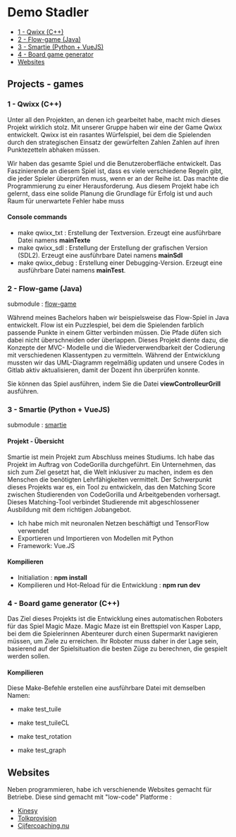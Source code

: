 # Demo Stadler

* [1 - Qwixx (C++)](https://github.com/annevogel13/demo_stadler#1---qwixx-c)
* [2 - Flow-game (Java)](https://github.com/annevogel13/demo_stadler#2---flow-game-java)
* [3 - Smartie (Python + VueJS)](https://github.com/annevogel13/demo_stadler#3---smartie-python--vuejs)
* [4 - Board game generator](https://github.com/annevogel13/demo_stadler#4---board-game-generator-c)
* [Websites](https://github.com/annevogel13/demo_stadler#websites)

## Projects - games  

### 1 - Qwixx (C++)

Unter all den Projekten, an denen ich gearbeitet habe, macht mich dieses Projekt wirklich stolz.
Mit unserer Gruppe haben wir eine der Game Qwixx entwickelt. Qwixx ist ein rasantes
Würfelspiel, bei dem die Spielenden durch den strategischen Einsatz der gewürfelten Zahlen
Zahlen auf ihren Punktezetteln abhaken müssen.

Wir haben das gesamte Spiel und die Benutzeroberfläche entwickelt. Das Faszinierende an
diesem Spiel ist, dass es viele verschiedene Regeln gibt, die jeder Spieler überprüfen muss,
wenn er an der Reihe ist. Das machte die Programmierung zu einer Herausforderung. Aus
diesem Projekt habe ich gelernt, dass eine solide Planung die Grundlage für Erfolg ist und auch
Raum für unerwartete Fehler habe muss

#### Console commands
* make qwixx_txt : Erstellung der Textversion. Erzeugt eine ausführbare Datei namens **mainTexte**
* make qwixx_sdl : Erstellung der Erstellung der grafischen Version (SDL2). Erzeugt eine ausführbare Datei namens **mainSdl**
* make qwixx_debug : Erstellung einer Debugging-Version. Erzeugt eine ausführbare Datei namens **mainTest**.

### 2 - Flow-game (Java)
submodule : [flow-game](https://github.com/annevogel13/flow-game.git)

Während meines Bachelors haben wir beispielsweise das Flow-Spiel in Java entwickelt. Flow ist ein
Puzzlespiel, bei dem die Spielenden farblich passende Punkte in einem Gitter verbinden müssen. Die Pfade
düfen sich dabei nicht überschneiden oder überlappen. Dieses Projekt diente dazu, die Konzepte der MVC-
Modelle und die Wiederverwendbarkeit der Codierung mit verschiedenen Klassentypen zu vermitteln.
Während der Entwicklung mussten wir das UML-Diagramm regelmäßig updaten und unsere Codes in
Gitlab aktiv aktualisieren, damit der Dozent ihn überprüfen konnte.

Sie können das Spiel ausführen, indem Sie die Datei **viewControlleurGrill** ausführen.

### 3 - Smartie (Python + VueJS)
submodule : [smartie](https://github.com/annevogel13/Smartie.git)

#### Projekt - Übersicht
Smartie ist mein Projekt zum Abschluss meines Studiums. Ich habe das Projekt im Auftrag von
CodeGorilla durchgeführt. Ein Unternehmen, das sich zum Ziel gesetzt hat, die Welt inklusiver zu
machen, indem es den Menschen die benötigten Lehrfähigkeiten vermittelt. Der Schwerpunkt
dieses Projekts war es, ein Tool zu entwickeln, das den Matching Score zwischen Studierenden
von CodeGorilla und Arbeitgebenden vorhersagt. Dieses Matching-Tool verbindet Studierende
mit abgeschlossener Ausbildung mit dem richtigen Jobangebot.

* Ich habe mich mit neuronalen Netzen beschäftigt und TensorFlow verwendet
* Exportieren und Importieren von Modellen mit Python
* Framework: Vue.JS


#### Kompilieren 
* Initialiation : **npm install**
* Kompilieren und Hot-Reload für die Entwicklung : **npm run dev**

### 4 - Board game generator (C++)
Das Ziel dieses Projekts ist die Entwicklung eines automatischen Roboters für das Spiel Magic Maze. Magic Maze ist ein Brettspiel von Kasper Lapp, bei dem die Spielerinnen Abenteurer durch einen Supermarkt navigieren müssen, um Ziele zu erreichen. Ihr Roboter muss daher in der Lage sein, basierend auf der Spielsituation die besten Züge zu berechnen, die gespielt werden sollen.

#### Kompilieren
Diese Make-Befehle erstellen eine ausführbare Datei mit demselben Namen: 
* make test_tuile

* make test_tuileCL

* make test_rotation

* make test_graph

## Websites 
Neben programmieren, habe ich verschienende Websites gemacht für Betriebe. Diese sind gemacht mit "low-code" Platforme : 
* [Kinesy](https://www.kinesy.nl/)
* [Tolkprovision](https://www.tolkprovision.nl/)
* [Cijfercoaching.nu](https://www.cijfercoaching.nu/)